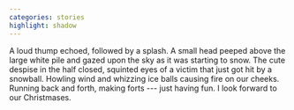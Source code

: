 ```yaml
---
categories: stories
highlight: shadow
---
```

A loud thump echoed, followed by a splash.
A small head peeped above the large white pile and gazed upon the sky as it was starting to snow.
The cute despise in the half closed, squinted eyes of a victim that just got hit by a snowball.
Howling wind and whizzing ice balls causing fire on our cheeks.
Running back and forth, making forts --- just having fun.
I look forward to our Christmases.
